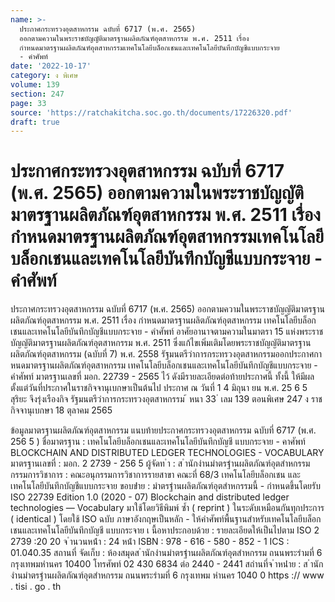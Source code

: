 ```yaml
---
name: >-
  ประกาศกระทรวงอุตสาหกรรม ฉบับที่ 6717 (พ.ศ. 2565)
  ออกตามความในพระราชบัญญัติมาตรฐานผลิตภัณฑ์อุตสาหกรรม พ.ศ. 2511 เรื่อง
  กำหนดมาตรฐานผลิตภัณฑ์อุตสาหกรรมเทคโนโลยีบล็อกเชนและเทคโนโลยีบันทึกบัญชีแบบกระจาย
  - คำศัพท์
date: '2022-10-17'
category: ง พิเศษ
volume: 139
section: 247
page: 33
source: 'https://ratchakitcha.soc.go.th/documents/17226320.pdf'
draft: true
---
```


# ประกาศกระทรวงอุตสาหกรรม ฉบับที่ 6717 (พ.ศ. 2565) ออกตามความในพระราชบัญญัติมาตรฐานผลิตภัณฑ์อุตสาหกรรม พ.ศ. 2511 เรื่อง กำหนดมาตรฐานผลิตภัณฑ์อุตสาหกรรมเทคโนโลยีบล็อกเชนและเทคโนโลยีบันทึกบัญชีแบบกระจาย - คำศัพท์

ประกาศกระทรวงอุตสาหกรรม ฉบับที่ 6717 (พ.ศ. 2565) ออกตามความในพระราชบัญญัติมาตรฐานผลิตภัณฑ์อุตสาหกรรม พ.ศ. 2511 เรื่อง กำหนดมาตรฐานผลิตภัณฑ์อุตสาหกรรม เทคโนโลยีบล็อกเชนและเทคโนโลยีบันทึกบัญชีแบบกระจาย - คำศัพท์ อาศัยอานาจตามความในมาตรา 15 แห่งพระราชบัญญัติมาตรฐานผลิตภัณฑ์อุตสาหกรรม พ.ศ. 2511 ซึ่งแก้ไขเพิ่มเติมโดยพระราชบัญญัติมาตรฐานผลิตภัณฑ์อุตสาหกรรม (ฉบับที่ 7) พ.ศ. 2558 รัฐมนตรีว่าการกระทรวงอุตสาหกรรมออกประกาศกาหนดมาตรฐานผลิตภัณฑ์อุตสาหกรรม เทคโนโลยีบล็อกเชนและเทคโนโลยีบันทึกบัญชีแบบกระจาย - คำศัพท์ มาตรฐานเลขที่ มอก. 22739 - 2565 ไว้ ดังมีรายละเอียดต่อท้ายประกาศนี้ ทั้งนี้ ให้มีผลตั้งแต่วันที่ประกาศในราชกิจจานุเบกษาเป็นต้นไป ประกาศ ณ วันที่ 1 4 มิถุนา ยน พ.ศ. 25 6 5 สุริยะ จึงรุ่งเรืองกิจ รัฐมนตรีว่าการกระทรวงอุตสาหกรรม ้ หนา 33 ่ เลม 139 ตอนพิเศษ 247 ง ราชกิจจานุเบกษา 18 ตุลาคม 2565

ข้อมูลมาตรฐานผลิตภัณฑ์อุตสาหกรรม แนบท้ายประกาศกระทรวงอุตสาหกรรม ฉบับที่ 6717 (พ.ศ. 256 5 ) ชื่อมาตรฐาน : เทคโนโลยีบล็อกเชนและเทคโนโลยีบันทึกบัญชี แบบกระจาย - คาศัพท์ BLOCKCHAIN AND DISTRIBUTED LEDGER TECHNOLOGIES - VOCABULARY มาตรฐานเลขที่ : มอก. 2 2739 - 256 5 ผู้จัดท ํา : ส ํานักงํานมําตรฐํานผลิตภัณฑ์อุตสําหกรรม กรรมการวิชาการ : คณะอนุกรรมการวิชาการรายสาขา คณะที่ 68/3 เทคโนโลยีบล็อกเชน และเทคโนโลยีบันทึกบัญชีแบบกระจาย ขอบข่ําย : มําตรฐํานผลิตภัณฑ์อุตสําหกรรมนี้ - กำหนดขึ้นโดยรับ ISO 22739 Edition 1.0 (2020 - 07) Blockchain and distributed ledger technologies — Vocabulary มาใช้โดยวิธีพิมพ์ ซ้ำ ( reprint ) ในระดับเหมือนกันทุกประการ ( identical ) โดยใช้ ISO ฉบับ ภาษาอังกฤษเป็นหลัก - ให้คำศัพท์พื้นฐานสำหรับเทคโนโลยีบล็อกเชนและเทคโนโลยีบันทึกบัญชี แบบกระจาย เ นื้อหาประกอบด้วย : รายละเอียดให้เป็นไปตาม ISO 2 2739 :20 20 จ ํานวนหน้ํา : 24 หน้ํา ISBN : 978 - 616 - 580 - 852 - 1 ICS : 01.040.35 สถานที่ จัดเก็บ : ห้องสมุดส ํานักงํานมําตรฐํานผลิตภัณฑ์อุตสําหกรรม ถนนพระรํามที่ 6 กรุงเทพมหํานคร 10400 โทรศัพท์ 02 430 6834 ต่อ 2440 - 2441 สถํานที่จ ําหน่ําย : ส ํานักงํานมําตรฐํานผลิตภัณฑ์อุตสําหกรรม ถนนพระรํามที่ 6 กรุงเทพม หํานคร 1040 0 https :// www . tisi . go . th
